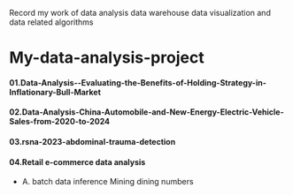 Record my work  of data analysis data warehouse data visualization and data related algorithms
# My-data-analysis-project

#### 01.Data-Analysis--Evaluating-the-Benefits-of-Holding-Strategy-in-Inflationary-Bull-Market
#### 02.Data-Analysis-China-Automobile-and-New-Energy-Electric-Vehicle-Sales-from-2020-to-2024
#### 03.rsna-2023-abdominal-trauma-detection
#### 04.Retail e-commerce data analysis 
- A. batch data inference Mining dining numbers
